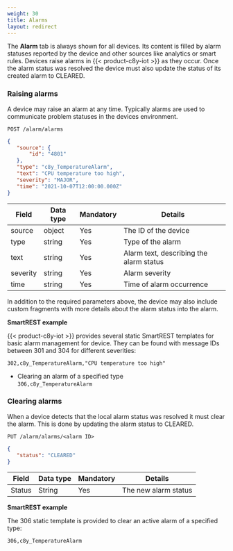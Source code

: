 ```yaml
---
weight: 30
title: Alarms
layout: redirect
---
```


The **Alarm** tab is always shown for all devices. Its content is filled by alarm statuses reported by the device and other sources like analytics or smart rules. Devices raise alarms in {{< product-c8y-iot >}} as they occur. Once the alarm status was resolved the device must also update the status of its created alarm to CLEARED.

### Raising alarms

A device may raise an alarm at any time. Typically alarms are used to communicate problem statuses in the devices environment.

```http
POST /alarm/alarms
```
```json
{
   "source": {
       "id": "4801"
   },
   "type": "c8y_TemperatureAlarm",
   "text": "CPU temperature too high",
   "severity": "MAJOR",
   "time": "2021-10-07T12:00:00.000Z"
}
```

|Field|Data type|Mandatory|Details|
|----|----|----|----|
|source|object|Yes|The ID of the device|
|type|string|Yes|Type of the alarm|
|text|string|Yes|Alarm text, describing the alarm status|
|severity|string|Yes|Alarm severity|
|time|string|Yes|Time of alarm occurrence|

In addition to the required parameters above, the device may also include custom fragments with more details about the alarm status into the alarm.

**SmartREST example**

{{< product-c8y-iot >}} provides several static SmartREST templates for basic alarm management for device. They can be found with message IDs between 301 and 304 for different severities:

`302,c8y_TemperatureAlarm,"CPU temperature too high"`
  * Clearing an alarm of a specified type <br>
    `306,c8y_TemperatureAlarm`

### Clearing alarms
When a device detects that the local alarm status was resolved it must clear the alarm. This is done by updating the alarm status to CLEARED.

```http
PUT /alarm/alarms/<alarm ID>
```
```json
{
   "status": "CLEARED"
}
```


|Field|Data type|Mandatory|Details|
|----|----|----|----|
|Status|String|Yes|The new alarm status|


**SmartREST example**

The 306 static template is provided to clear an active alarm of a specified type:

`306,c8y_TemperatureAlarm`
